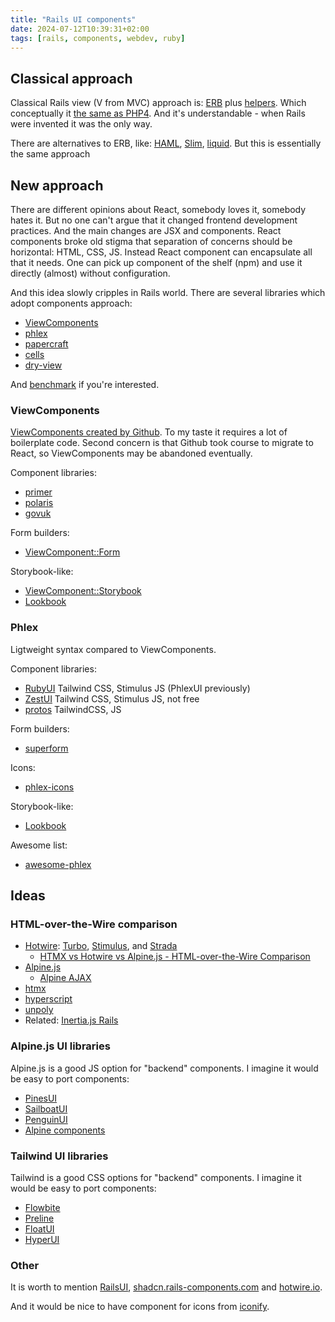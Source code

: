 ```yaml
---
title: "Rails UI components"
date: 2024-07-12T10:39:31+02:00
tags: [rails, components, webdev, ruby]
---
```


## Classical approach

Classical Rails view (V from MVC) approach is: [ERB](https://docs.ruby-lang.org/en/master/ERB.html) plus [helpers](https://guides.rubyonrails.org/action_view_overview.html#helpers). Which conceptually it [the same as PHP4](https://www.sitepoint.com/introduction-to-cells-a-better-view-layer-for-rails/#railsviewsphp4). And it's understandable - when Rails were invented it was the only way.

There are alternatives to ERB, like: [HAML](https://haml.info/), [Slim](https://slim-template.github.io/), [liquid](https://github.com/Shopify/liquid). But this is essentially the same approach

## New approach

There are different opinions about React, somebody loves it, somebody hates it. But no one can't argue that it changed frontend development practices. And the main changes are JSX and components. React components broke old stigma that separation of concerns should be horizontal: HTML, CSS, JS. Instead React component can encapsulate all that it needs. One can pick up component of the shelf (npm) and use it directly (almost) without configuration.

And this idea slowly cripples in Rails world. There are several libraries which adopt components approach:

- [ViewComponents](https://github.com/ViewComponent/view_component)
- [phlex](https://github.com/phlex-ruby/phlex-rails)
- [papercraft](https://github.com/digital-fabric/papercraft)
- [cells](https://github.com/trailblazer/cells)
- [dry-view](https://github.com/dry-rb/dry-view)

And [benchmark](https://github.com/KonnorRogers/view-layer-benchmarks) if you're interested.

### ViewComponents

[ViewComponents created by Github](https://github.blog/2020-12-15-encapsulating-ruby-on-rails-views/). To my taste it requires a lot of boilerplate code. Second concern is that Github took course to migrate to React, so ViewComponents may be abandoned eventually.

Component libraries:

- [primer](https://github.com/primer/view_components)
- [polaris](https://github.com/baoagency/polaris_view_components)
- [govuk](https://govuk-components.netlify.app/introduction/using-components/)

Form builders:

- [ViewComponent::Form](https://github.com/pantographe/view_component-form)

Storybook-like:

- [ViewComponent::Storybook](https://github.com/jonspalmer/view_component-storybook)
- [Lookbook](https://lookbook.build/guide/components/view_component)

### Phlex

Ligtweight syntax compared to ViewComponents.

Component libraries:

- [RubyUI](https://rubyui.com/) Tailwind CSS, Stimulus JS (PhlexUI previously)
- [ZestUI](https://zestui.com/) Tailwind CSS, Stimulus JS, not free
- [protos](https://github.com/inhouse-work/protos) TailwindCSS, JS

Form builders:

- [superform](https://github.com/rubymonolith/superform)

Icons:

- [phlex-icons](https://github.com/AliOsm/phlex-icons)

Storybook-like:

- [Lookbook](https://lookbook.build/guide/components/phlex)

Awesome list:

- [awesome-phlex](https://github.com/thedumbtechguy/awesome-phlex)

## Ideas

### HTML-over-the-Wire comparison

- [Hotwire](https://hotwired.dev/): [Turbo](https://turbo.hotwired.dev/), [Stimulus](https://stimulus.hotwired.dev/), and [Strada](https://strada.hotwired.dev/)
  - [HTMX vs Hotwire vs Alpine.js - HTML-over-the-Wire Comparison](https://brokeartisan.com/blog/htmx-vs-hotwire-vs-alpine-js-html-over-the-wire-comparison)
- [Alpine.js](https://alpinejs.dev/)
  - [Alpine AJAX](https://alpine-ajax.js.org/comparisons/)
- [htmx](https://htmx.org/)
- [hyperscript](https://hyperscript.org/)
- [unpoly](https://unpoly.com/)
- Related: [Inertia.js Rails](https://inertia-rails.dev/)

### Alpine.js UI libraries

Alpine.js is a good JS option for "backend" components. I imagine it would be easy to port components:

- [PinesUI](https://devdojo.com/pines)
- [SailboatUI](https://sailboatui.com/)
- [PenguinUI](https://www.penguinui.com/)
- [Alpine components](https://alpinejs.dev/components)

### Tailwind UI libraries

Tailwind is a good CSS options for "backend" components. I imagine it would be easy to port components:

- [Flowbite](https://flowbite.com/docs/getting-started/rails/)
- [Preline](https://preline.co/)
- [FloatUI](https://floatui.com/components)
- [HyperUI](https://www.hyperui.dev/)

### Other

It is worth to mention [RailsUI](https://railsui.com/), [shadcn.rails-components.com](https://shadcn.rails-components.com/) and [hotwire.io](https://hotwire.io/ecosystem).

And it would be nice to have component for icons from [iconify](https://iconify.design/).
